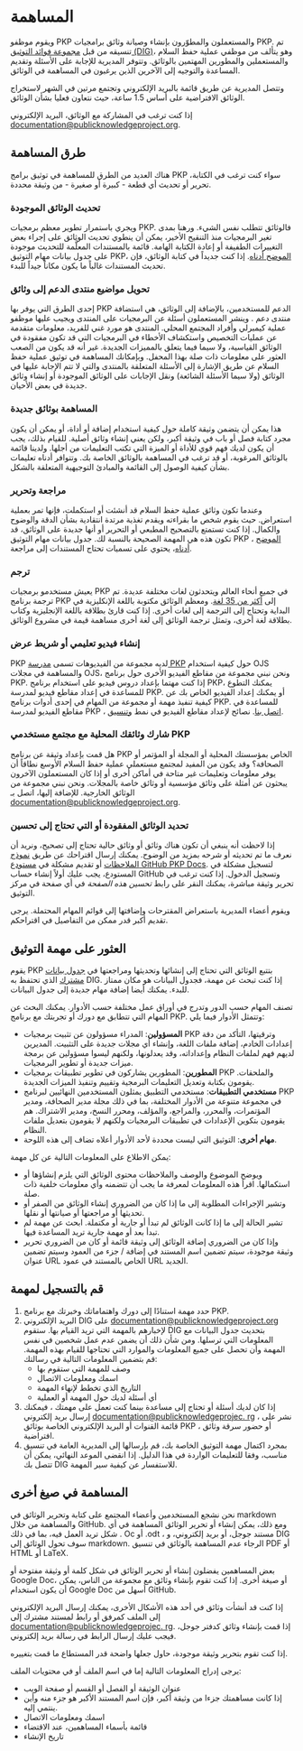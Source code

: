 # المساهمة

ويقوم موظفو PKP والمستعملون والمطوّرون بإنشاء وصيانة وثائق برامجيات PKP. تم تنسيقه من قبل [مجموعة فوائد التوثيق (DIG)](https://pkp.sfu.ca/documentation-interest-group/)، وهو يتألف من موظفي عملية حفظ السلام والمستعملين والمطورين المهتمين بالوثائق. وتتوفر المديرية للإجابة على الأسئلة وتقديم المساعدة والتوجيه إلى الآخرين الذين يرغبون في المساهمة في الوثائق.

وتتصل المديرية عن طريق قائمة بالبريد الإلكتروني وتجتمع مرتين في الشهر لاستخراج الوثائق الافتراضية على أساس 1.5 ساعة، حيث نتعاون فعليا بشأن الوثائق.

إذا كنت ترغب في المشاركة مع الوثائق، البريد الإلكتروني [documentation@publicknowledgeproject.org](mailto:documentation@publicknowledgeproject.org).

## طرق المساهمة

هناك العديد من الطرق للمساهمة في توثيق برامج PKP سواء كنت ترغب في الكتابة، تحرير أو تحديث أي قطعة - كبيرة أو صغيرة - من وثيقة محددة.

### تحديث الوثائق الموجودة

ويجري باستمرار تطوير معظم برمجيات PKP. فالوثائق تتطلب نفس الشيء. ورهنا بمدى تغير البرمجيات منذ التنقيح الأخير، يمكن أن ينطوي تحديث الوثائق على إجراء بعض التغييرات الطفيفة أو إعادة الكتابة الهامة. قائمة بالمستندات المعلَّمة للتحديث موجودة على جدول بيانات مهام التوثيق PKP، [الموضح أدناه](#find-a-documentation-task). إذا كنت جديداً في كتابة الوثائق، فإن تحديث المستندات غالباً ما يكون مكاناً جيداً للبدء.

### تحويل مواضيع منتدى الدعم إلى وثائق

إحدى الطرق التي يوفر بها PKP الدعم للمستخدمين، بالإضافة إلى الوثائق، هي استضافة منتدى دعم [](https://forum.pkp.sfu.ca/). وينشر المستعملون أسئلة عن البرمجيات على المنتدى ويجيب عليها موظفو عملية كيمبرلي وأفراد المجتمع المحلي. المنتدى هو مورد غني للفريد، معلومات متقدمة عن عمليات التخصيص واستكشاف الأخطاء في البرمجيات التي قد تكون مفقودة في الوثائق القياسية، ولا سيما فيما يتعلق بالمميزات الجديدة. غير أنه قد يكون من الصعب العثور على معلومات ذات صلة بهذا المحفل. وبإمكانك المساهمة في توثيق عملية حفظ السلام عن طريق الإشارة إلى الأسئلة المتعلقة بالمنتدى والتي لا تتم الإجابة عليها في الوثائق (ولا سيما الأسئلة الشائعة) ونقل الإجابات على الوثائق الموجودة أو إنشاء وثائق جديدة في بعض الأحيان.

### المساهمة بوثائق جديدة

هذا يمكن أن يتضمن وثيقة كاملة حول كيفية استخدام إضافة أو أداة، أو يمكن أن يكون مجرد كتابة فصل أو باب في وثيقة أكبر، ولكن يعني إنشاء وثائق أصلية. للقيام بذلك، يجب أن يكون لديك فهم قوي للأداة أو الميزة التي تكتب التعليمات من أجلها. ولدينا قائمة بالوثائق المرغوبة، أو قد ترغب في المساهمة بالوثائق الخاصة بك. وتتوافر أدناه تعليمات بشأن كيفية الوصول إلى القائمة والمبادئ التوجيهية المتعلقة بالشكل.

### مراجعة وتحرير

وعندما تكون وثائق عملية حفظ السلام قد أنشئت أو استكملت، فإنها تمر بعملية استعراض. حيث يقوم شخص ما بقراءته ويقدم تغذية مرتدة انتقادية بشأن الدقة والوضوح والكمال. إذا كنت تستمتع بالتصحيح المطبعي أو التحرير أو أنها جديدة على الوثائق، قد تكون هذه هي المهمة الصحيحة بالنسبة لك. جدول بيانات مهام التوثيق PKP ، [الموضح أدناه](#find-a-documentation-task)، يحتوي على تسميات تحتاج المستندات إلى مراجعة.

### ترجم

يعيش مستخدمو برمجيات PKP في جميع أنحاء العالم ويتحدثون لغات مختلفة عديدة. تم ترجمة برنامج PKP إلى [أكثر من 35 لغة](https://pkp.sfu.ca/developers/translation/). ومعظم الوثائق مكتوبة باللغة الإنكليزية في البداية وتحتاج إلى الترجمة إلى لغات أخرى. إذا كنت قارئ بطلاقة باللغة الإنجليزية وكتاب بطلاقة لغة أخرى، وتمثل ترجمة الوثائق إلى لغة أخرى مساهمة قيمة في مشروع الوثائق. <!-- note here on how translations are managed -->

### إنشاء فيديو تعليمي أو شريط عرض

PKP لديه مجموعة من الفيديوهات تسمى [مدرسة PKP](http://pkpschool.sfu.ca/) حول كيفية استخدام OJS والمساهمة في مجلات OJS، ونحن نبني مجموعة من مقاطع الفيديو الأخرى حول برنامج PKP. إذا كنت مهتما بإعداد دروس فيديو على استخدام برنامج PKP، يمكنك التطوع للمساعدة في إعداد مقاطع فيديو لمدرسة PKP. أو يمكنك إعداد الفيديو الخاص بك عن كيفية تنفيذ مهمة أو مجموعة من المهام في إحدى أدوات برنامج PKP. للمساعدة في مقاطع الفيديو لمدرسة PKP ، [اتصل بنا](mailto:documentation@publicknowledgeproject.org). نصائح لإعداد مقاطع الفيديو في نمط [وتنسيق](./style-and-format#tips-for-video-documentation).

### شارك وثائقك المحلية مع مجتمع مستخدمي PKP

هل قمت بإعداد وثيقة عن برنامج PKP الخاص بمؤسستك المحلية أو المجلة أو المؤتمر أو الصحافة؟ وقد يكون من المفيد لمجتمع مستعملي عملية حفظ السلام الأوسع نطاقاً أن يوفر معلومات وتعليمات غير متاحة في أماكن أخرى أو إذا كان المستعملون الآخرون يبحثون عن أمثلة على وثائق مؤسسية أو وثائق خاصة بالمجلات. ونحن نبني مجموعة من الوثائق الخارجية. للإضافة إليها، اتصل بـ [documentation@publicknowledgeproject.org](mailto:documentation@publicknowledgeproject.org).

### تحديد الوثائق المفقودة أو التي تحتاج إلى تحسين

إذا لاحظت أنه ينبغي أن تكون هناك وثائق أو وثائق حالية تحتاج إلى تصحيح، ونريد أن نعرف ما تم تحديثه أو شرحه بمزيد من الوضوح. يمكنك إرسال اقتراحك عن طريق [نموذج الملاحظات](https://pkp.sfu.ca/documentation-feedback) أو تقديم مشكلة في [مستودع GitHub PKP Docs](https://github.com/pkp/pkp-docs). لتسجيل مشكلة في المستودع، يجب عليك أولاً إنشاء حساب GitHub وتسجيل الدخول. إذا كنت ترغب في تحرير وثيقة مباشرة، يمكنك النقر على رابط *تحسين هذه الصفحة* في أي صفحة في مركز التوثيق.

ويقوم أعضاء المديرية باستعراض المقترحات وإضافتها إلى قوائم المهام المحتملة. يرجى تقديم أكبر قدر ممكن من التفاصيل في اقتراحكم.

## العثور على مهمة التوثيق

يقوم PKP بتتبع الوثائق التي تحتاج إلى إنشائها وتحديثها ومراجعتها في [جدول بيانات مشترك](https://docs.google.com/spreadsheets/d/1bo0etXPjDxC_xdmOGCdwAtdXv85ojdqRdNr3sfMD2aU/) الذي تحتفظ به DIG. إذا كنت تبحث عن مهمة، فجدول البيانات هو مكان ممتاز للبدء. يمكنك أيضا إضافة مهام جديدة إلى جدول البيانات.

تصنف المهام حسب الدور وتدرج في أوراق عمل مختلفة حسب الأدوار. يمكنك البحث عن المهام التي تتطابق مع دورك أو تجربتك مع برنامج PKP. وتتمثل الأدوار فيما يلي:

- **المسؤولين**: المدراء مسؤولون عن تثبيت برمجيات PKP وترقيتها، التأكد من دقة إعدادات الخادم، إضافة ملفات اللغة، وإنشاء أي مجلات جديدة على التثبيت. المديرين لديهم فهم لملفات النظام وإعداداته، وقد يعدلونها، ولكنهم ليسوا مسؤولين عن برمجة ميزات جديدة أو تطوير البرمجيات.
- **المطورين**: المطورين يشاركون في تطوير تطبيقات برمجيات PKP والملحقات. يقومون بكتابة وتعديل التعليمات البرمجية وتقييم وتنفيذ الميزات الجديدة.
- **مستخدمي التطبيقات**: مستخدمي التطبيق يمثلون المستخدمين النهائيين لبرنامج PKP في مجموعة متنوعة من الأدوار المختلفة، بما في ذلك مجلة مدير الصحافة، ومدير المؤتمرات، والمحرر، والمراجع، والمؤلف، ومحرر النسخ، ومدير الاشتراك. هم يقومون بتكوين الإعدادات في تطبيقات البرمجيات ولكنهم لا يقومون بتعديل ملفات النظام.
- **مهام أخرى**: التوثيق التي ليست محددة لأحد الأدوار أعلاه تضاف إلى هذه اللوحة.

يمكن الاطلاع على المعلومات التالية عن كل مهمة:

- ويوضح الموضوع والوصف والملاحظات محتوى الوثائق التي يلزم إنشاؤها أو استكمالها. اقرأ هذه المعلومات لمعرفة ما يجب أن تتضمنه وأي معلومات خلفية ذات صلة.
- وتشير الإجراءات المطلوبة إلى ما إذا كان من الضروري إنشاء الوثائق من الصفر أو تحديثها أو مراجعتها أو صيانتها أو نقلها.
- تشير الحالة إلى ما إذا كانت الوثائق لم تبدأ أو جارية أو مكتملة. ابحث عن مهمة لم تبدأ بعد أو مهمة جارية تريد المساعدة فيها.
- وإذا كان من الضروري إضافة الوثائق إلى وثيقة قائمة أو كان من الضروري تحرير وثيقة موجودة، سيتم تضمين اسم المستند في إضافة / جزء من العمود وسيتم تضمين عنوان URL الخاص بالمستند في عمود URL الجديد.

## قم بالتسجيل لمهمة

1. حدد مهمة استنادًا إلى دورك واهتماماتك وخبرتك مع برنامج PKP.
2. البريد الإلكتروني DIG على [documentation@publicknowledgeproject.org](mailto:documentation@publicknowledgeproject.org) لإخبارهم بالمهمة التي تريد القيام بها. ستقوم DIG بتحديث جدول البيانات مع المعلومات التي ترسلها. ومن شأن ذلك أن يضمن عدم عمل شخصين في نفس المهمة وأن تحصل على جميع المعلومات والموارد التي تحتاجها للقيام بهذه المهمة. قم بتضمين المعلومات التالية في رسالتك:
    - وصف للمهمة التي ستقوم بها
    - اسمك ومعلومات الاتصال
    - التاريخ الذي تخطط لإنهاء المهمة
    - أي أسئلة لديك حول المهمة أو العملية
3. إذا كان لديك أسئلة أو تحتاج إلى مساعدة بينما كنت تعمل على مهمتك ، فيمكنك إرسال بريد إلكتروني [documentation@publicknowledgeprojec. rg](mailto:documentation@publicknowledgeproject.org) ، نشر على قائمة القنوات أو البريد الإلكتروني الخاصة بوثائق PKP ، أو حضور سرقة وثائق افتراضية.
4. بمجرد اكتمال مهمة التوثيق الخاصة بك، قم بإرسالها إلى المديرية العامة في تنسيق مناسب، وفقا للتعليمات الواردة في هذا الدليل. إذا انقضى الموعد النهائي، يمكن أن تتصل بك DIG للاستفسار عن كيفية سير المهمة.

## المساهمة في صيغ أخرى

نحن نشجع المستخدمين وأعضاء المجتمع على كتابة وتحرير الوثائق في markdown والمساهمة من خلال GitHub. ومع ذلك، يمكن إنشاء أو تحرير الوثائق المساهمة في أي شكل تريد العمل فيه، بما في ذلك . Oc أو .odt ، مستند جوجل، أو بريد إلكتروني، و DIG سوف تحول الوثائق إلى markdown. الرجاء عدم المساهمة بالوثائق في تنسيق PDF أو HTML أو LaTeX.

بعض المساهمين يفضلون إنشاء أو تحرير الوثائق في شكل كلمة أو وثيقة مفتوحة أو Google Doc، أو صيغة أخرى. إذا كنت تقوم بإنشاء وثائق مع مجموعة من الناس، يمكن أن يكون استخدام Google Doc أسهل من GitHub.

إذا كنت قد أنشأت وثائق في أحد هذه الأشكال الأخرى، يمكنك إرسال البريد الإلكتروني إلى الملف كمرفق أو رابط لمستند مشترك إلى [documentation@publicknowledgeprojec. rg](mailto:documentation@publicknowledgeproject.org). إذا قمت بإنشاء وثائق كدفتر جوجل، فيجب عليك إرسال الرابط في رسالة بريد إلكتروني.

إذا كنت تقوم بتحرير وثيقة موجودة، حاول جعلها واضحة قدر المستطاع ما قمت بتغييره.

يرجى إدراج المعلومات التالية إما في اسم الملف أو في محتويات الملف:

- عنوان الوثيقة أو الفصل أو القسم أو صفحة الويب
- إذا كانت مساهمتك جزءا من وثيقة أكبر، فإن اسم المستند الأكبر هو جزء منه وأين ينتمي إليه.
- اسمك ومعلومات الاتصال
- قائمة بأسماء المساهمين، عند الاقتضاء
- تاريخ الإنشاء
